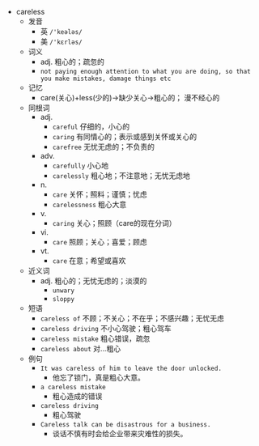 - careless
  - 发音
    - 英 `/'keələs/`
    - 美 `/'kɛrləs/`
  - 词义
    - adj. 粗心的；疏忽的
    - `not paying enough attention to what you are doing, so that you make mistakes, damage things etc`
  - 记忆
    - care(关心)+less(少的)→缺少关心→粗心的； 漫不经心的
  - 同根词
    - adj.
      - `careful` 仔细的，小心的
      - `caring` 有同情心的；表示或感到关怀或关心的
      - `carefree` 无忧无虑的；不负责的
    - adv.
      - `carefully` 小心地
      - `carelessly` 粗心地；不注意地；无忧无虑地
    - n.
      - `care` 关怀；照料；谨慎；忧虑
      - `carelessness` 粗心大意
    - v.
      - `caring` 关心；照顾（care的现在分词）
    - vi.
      - `care` 照顾；关心；喜爱；顾虑
    - vt.
      - `care` 在意；希望或喜欢
  - 近义词
    - adj. 粗心的；无忧无虑的；淡漠的
      - `unwary`
      - `sloppy`
  - 短语
    - `careless of` 不顾；不关心；不在乎；不感兴趣；无忧无虑 
    - `careless driving` 不小心驾驶；粗心驾车 
    - `careless mistake` 粗心错误，疏忽 
    - `careless about` 对…粗心 
  - 例句
    - `It was careless of him to leave the door unlocked.`
      - 他忘了锁门，真是粗心大意。
    - `a careless mistake`
      - 粗心造成的错误
    - `careless driving`
      - 粗心驾驶
    - `Careless talk can be disastrous for a business.`
      - 谈话不慎有时会给企业带来灾难性的损失。

